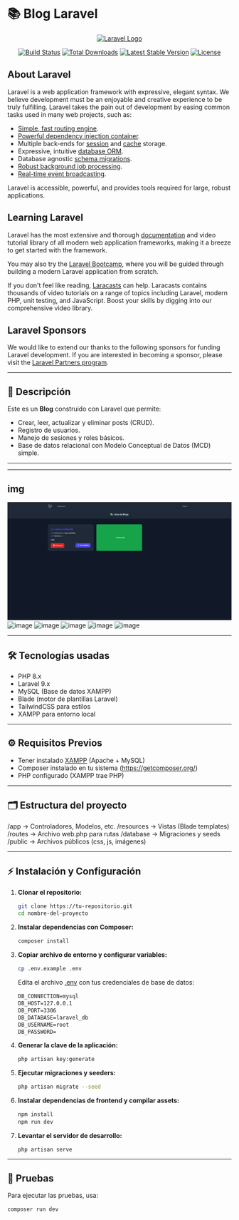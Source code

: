 # 📚 Blog Laravel

<p align="center"><a href="https://laravel.com" target="_blank"><img src="https://raw.githubusercontent.com/laravel/art/master/logo-lockup/5%20SVG/2%20CMYK/1%20Full%20Color/laravel-logolockup-cmyk-red.svg" width="400" alt="Laravel Logo"></a></p>

<p align="center">
<a href="https://github.com/laravel/framework/actions"><img src="https://github.com/laravel/framework/workflows/tests/badge.svg" alt="Build Status"></a>
<a href="https://packagist.org/packages/laravel/framework"><img src="https://img.shields.io/packagist/dt/laravel/framework" alt="Total Downloads"></a>
<a href="https://packagist.org/packages/laravel/framework"><img src="https://img.shields.io/packagist/v/laravel/framework" alt="Latest Stable Version"></a>
<a href="https://packagist.org/packages/laravel/framework"><img src="https://img.shields.io/packagist/l/laravel/framework" alt="License"></a>
</p>

## About Laravel

Laravel is a web application framework with expressive, elegant syntax. We believe development must be an enjoyable and creative experience to be truly fulfilling. Laravel takes the pain out of development by easing common tasks used in many web projects, such as:

- [Simple, fast routing engine](https://laravel.com/docs/routing).
- [Powerful dependency injection container](https://laravel.com/docs/container).
- Multiple back-ends for [session](https://laravel.com/docs/session) and [cache](https://laravel.com/docs/cache) storage.
- Expressive, intuitive [database ORM](https://laravel.com/docs/eloquent).
- Database agnostic [schema migrations](https://laravel.com/docs/migrations).
- [Robust background job processing](https://laravel.com/docs/queues).
- [Real-time event broadcasting](https://laravel.com/docs/broadcasting).

Laravel is accessible, powerful, and provides tools required for large, robust applications.

## Learning Laravel

Laravel has the most extensive and thorough [documentation](https://laravel.com/docs) and video tutorial library of all modern web application frameworks, making it a breeze to get started with the framework.

You may also try the [Laravel Bootcamp](https://bootcamp.laravel.com), where you will be guided through building a modern Laravel application from scratch.

If you don't feel like reading, [Laracasts](https://laracasts.com) can help. Laracasts contains thousands of video tutorials on a range of topics including Laravel, modern PHP, unit testing, and JavaScript. Boost your skills by digging into our comprehensive video library.

## Laravel Sponsors

We would like to extend our thanks to the following sponsors for funding Laravel development. If you are interested in becoming a sponsor, please visit the [Laravel Partners program](https://partners.laravel.com).

---

## 🚀 Descripción

Este es un **Blog** construido con Laravel que permite:

- Crear, leer, actualizar y eliminar posts (CRUD).
- Registro de usuarios.
- Manejo de sesiones y roles básicos.
- Base de datos relacional con Modelo Conceptual de Datos (MCD) simple.

---


---

## img

![alt text](image.png)
![image](https://github.com/user-attachments/assets/b49d5028-67e0-44c7-9342-4baa2c3ccd78)
![image](https://github.com/user-attachments/assets/4995f185-c557-42ca-b7e7-68501ff2d6ec)
![image](https://github.com/user-attachments/assets/ab1ef378-7787-4589-878f-914caa055fa2)
![image](https://github.com/user-attachments/assets/5d90dd64-afe2-4c77-b562-76d9bdbe5c4b)
![image](https://github.com/user-attachments/assets/01d38990-b555-4379-b8cf-380623a74a59)

---

## 🛠️ Tecnologías usadas

- PHP 8.x
- Laravel 9.x
- MySQL (Base de datos XAMPP)
- Blade (motor de plantillas Laravel)
- TailwindCSS para estilos
- XAMPP para entorno local

---

## ⚙️ Requisitos Previos

- Tener instalado [XAMPP](https://www.apachefriends.org/es/index.html) (Apache + MySQL)
- Composer instalado en tu sistema (https://getcomposer.org/)
- PHP configurado (XAMPP trae PHP)

---

## 🗂️ Estructura del proyecto
/app -> Controladores, Modelos, etc. /resources -> Vistas (Blade templates) /routes -> Archivo web.php para rutas /database -> Migraciones y seeds /public -> Archivos públicos (css, js, imágenes)

---

## ⚡ Instalación y Configuración

1. **Clonar el repositorio:**
    ```bash
    git clone https://tu-repositorio.git
    cd nombre-del-proyecto
    ```

2. **Instalar dependencias con Composer:**
    ```bash
    composer install
    ```

3. **Copiar archivo de entorno y configurar variables:**
    ```bash
    cp .env.example .env
    ```
    Edita el archivo [.env](http://_vscodecontentref_/0) con tus credenciales de base de datos:
    ```
    DB_CONNECTION=mysql
    DB_HOST=127.0.0.1
    DB_PORT=3306
    DB_DATABASE=laravel_db
    DB_USERNAME=root
    DB_PASSWORD=
    ```

4. **Generar la clave de la aplicación:**
    ```bash
    php artisan key:generate
    ```

5. **Ejecutar migraciones y seeders:**
    ```bash
    php artisan migrate --seed
    ```

6. **Instalar dependencias de frontend y compilar assets:**
    ```bash
    npm install
    npm run dev
    ```

7. **Levantar el servidor de desarrollo:**
    ```bash
    php artisan serve
    ```

---

## 🧪 Pruebas

Para ejecutar las pruebas, usa:

```bash
composer run dev 
```
